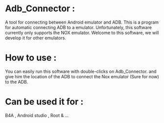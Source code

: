 # Adb_Connector :
A tool for connecting between Android emulator and ADB.
This is a program for automatic connecting ADB to a emulator.
Unfortunately, this software currently only supports the NOX emulator.
Welcome to this software, we will develop it for other emulators.

# How to use :
You can easily run this software with double-clicks on Adb_Connector.
and give him the location of the ADB to connect the Nox emulator (Sure for now) to the ADB.

# Can be used it for :
B4A , Android studio , Root & ...
